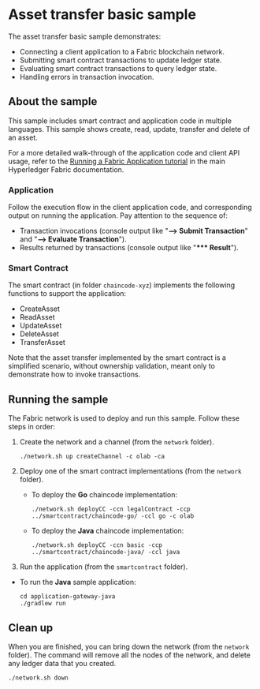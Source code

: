 # Asset transfer basic sample

The asset transfer basic sample demonstrates:

- Connecting a client application to a Fabric blockchain network.
- Submitting smart contract transactions to update ledger state.
- Evaluating smart contract transactions to query ledger state.
- Handling errors in transaction invocation.

## About the sample

This sample includes smart contract and application code in multiple languages. This sample shows create, read, update,
transfer and delete of an asset.

For a more detailed walk-through of the application code and client API usage, refer to
the [Running a Fabric Application tutorial](https://hyperledger-fabric.readthedocs.io/en/latest/write_first_app.html) in
the main Hyperledger Fabric documentation.

### Application

Follow the execution flow in the client application code, and corresponding output on running the application. Pay
attention to the sequence of:

- Transaction invocations (console output like "**--> Submit Transaction**" and "**--> Evaluate Transaction**").
- Results returned by transactions (console output like "**\*\*\* Result**").

### Smart Contract

The smart contract (in folder `chaincode-xyz`) implements the following functions to support the application:

- CreateAsset
- ReadAsset
- UpdateAsset
- DeleteAsset
- TransferAsset

Note that the asset transfer implemented by the smart contract is a simplified scenario, without ownership validation,
meant only to demonstrate how to invoke transactions.

## Running the sample

The Fabric network is used to deploy and run this sample. Follow these steps in order:

1. Create the network and a channel (from the `network` folder).

   ```
   ./network.sh up createChannel -c olab -ca
   ```

1. Deploy one of the smart contract implementations (from the `network` folder).

    - To deploy the **Go** chaincode implementation:

      ```shell
      ./network.sh deployCC -ccn legalContract -ccp ../smartcontract/chaincode-go/ -ccl go -c olab
      ```

    - To deploy the **Java** chaincode implementation:
      ```shell
      ./network.sh deployCC -ccn basic -ccp ../smartcontract/chaincode-java/ -ccl java
      ```

1. Run the application (from the `smartcontract` folder).


- To run the **Java** sample application:
  ```shell
  cd application-gateway-java
  ./gradlew run
  ```

## Clean up

When you are finished, you can bring down the network (from the `network` folder). The command will remove all the nodes
of the network, and delete any ledger data that you created.

```shell
./network.sh down
```

